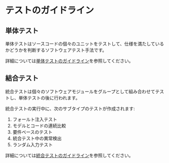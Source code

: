 # テストのガイドライン

## 単体テスト

単体テストはソースコードの個々のユニットをテストして、仕様を満たしているかどうかを判断するソフトウェアテスト手法です。

詳細については[単体テストのガイドライン](unit-testing.md)を参照してください。

## 結合テスト

統合テストは個々のソフトウェアモジュールをグループとして組み合わせてテストし、単体テストの後に行われます。

統合テストの実行中に、次のサブタイプのテストが作成されます:

1. フォールト注入テスト
2. モデルとコードの連続比較
3. 要件ベースのテスト
4. 統合テスト中の異常検出
5. ランダム入力テスト

詳細については[統合テストのガイドライン](integration-testing.md)を参照してください。
